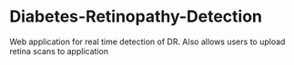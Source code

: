 # Diabetes-Retinopathy-Detection
Web application for real time detection of DR. Also allows users to upload retina scans to application
